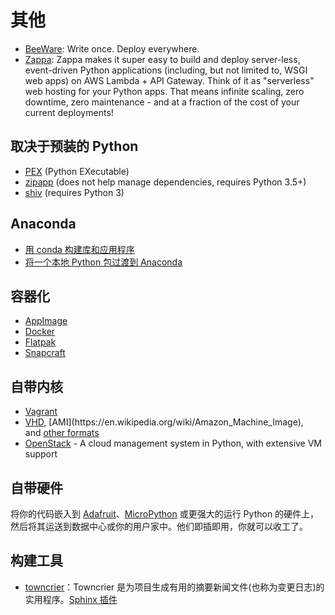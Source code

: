 # 其他

- [BeeWare](https://beeware.org/): Write once. Deploy everywhere.
- [Zappa](https://github.com/zappa/Zappa): Zappa makes it super easy to build and deploy server-less, event-driven Python applications (including, but not limited to, WSGI web apps) on AWS Lambda + API Gateway. Think of it as "serverless" web hosting for your Python apps. That means infinite scaling, zero downtime, zero maintenance - and at a fraction of the cost of your current deployments!

## 取决于预装的 Python

- [PEX](https://github.com/pantsbuild/pex#user-content-pex) (Python EXecutable)
- [zipapp](https://docs.python.org/3/library/zipapp.html "(在 Python v3.10)") (does not help manage dependencies, requires Python 3.5+)
- [shiv](https://github.com/linkedin/shiv#user-content-shiv) (requires Python 3)

## Anaconda

* [用 conda 构建库和应用程序](https://conda.io/projects/conda-build/en/latest/user-guide/tutorials/index.html)
* [将一个本地 Python 包过渡到 Anaconda](https://conda.io/projects/conda-build/en/latest/user-guide/tutorials/build-pkgs-skeleton.html)

## 容器化

* [AppImage](https://appimage.org/)
* [Docker](https://www.fullstackpython.com/docker.html)
* [Flatpak](https://flatpak.org/)
* [Snapcraft](https://snapcraft.io/)

## 自带内核

*   [Vagrant](https://www.vagrantup.com/)
*   [VHD](https://en.wikipedia.org/wiki/VHD_(file_format)), [AMI](https://en.wikipedia.org/wiki/Amazon_Machine_Image), and [other formats](https://docs.openstack.org/glance/latest/user/formats.html "(在 glance v23.1.0.dev19)")
*   [OpenStack](https://www.redhat.com/en/topics/openstack) - A cloud management system in Python, with extensive VM support

## 自带硬件

将你的代码嵌入到 [Adafruit](https://github.com/adafruit/circuitpython)、[MicroPython](https://micropython.org/) 或更强大的运行 Python 的硬件上，然后将其运送到数据中心或你的用户家中。他们即插即用，你就可以收工了。

## 构建工具

- [towncrier](https://towncrier.readthedocs.io/en/stable/index.html)：Towncrier 是为项目生成有用的摘要新闻文件(也称为变更日志)的实用程序。[Sphinx 插件](https://pypi.org/project/sphinxcontrib-towncrier/)
